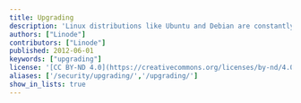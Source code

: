 ```yaml
---
title: Upgrading
description: 'Linux distributions like Ubuntu and Debian are constantly evolving. Bugs are fixed, new features are added, and packages are updated. If your Linode is running an older version of a Linux distribution, you can use the guides in this section to upgrade to the newest version of the distribution.'
authors: ["Linode"]
contributors: ["Linode"]
published: 2012-06-01
keywords: ["upgrading"]
license: '[CC BY-ND 4.0](https://creativecommons.org/licenses/by-nd/4.0)'
aliases: ['/security/upgrading/','/upgrading/']
show_in_lists: true
---
```


